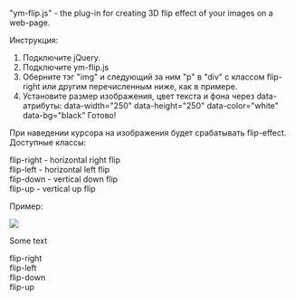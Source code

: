"ym-flip.js" - the plug-in for creating 3D flip effect of your images on a web-page.

Инструкция:
1. Подключите jQuery.
2. Подключите ym-flip.js
3. Оберните тэг "img" и следующий за ним "p" в "div" c классом flip-right или другим перечисленным ниже, как в примере.
4. Установите размер изображения, цвет текста и фона через data-атрибуты:
data-width="250"
data-height="250"
data-color="white"
data-bg="black"
Готово!

При наведении курсора на изображения будет срабатывать flip-effect.
Доступные классы: <br>

flip-right - horizontal right flip <br>
flip-left - horizontal left flip <br>
flip-down - vertical down flip <br>
flip-up - vertical up flip <br>

Пример:
<div class="flip-right" data-width="250" data-height="250" data-color="white" data-bg="black">
<img src="http://placehold.it/150x150">
<p>Some text</p>
</div>

flip-right<br>
flip-left<br>
flip-down<br>
flip-up<br>

